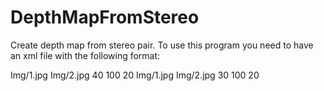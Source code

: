 # DepthMapFromStereo
Create depth map from stereo pair.
To use this program you need to have an xml file with the following format:



<?xml version="1.0" encoding="utf-8"?>
<ArrayOfPair>
  <Pair>
    <Image1>
      <Path>Img/1.jpg</Path>
    </Image1>
    <Image2>
      <Path>Img/2.jpg</Path>
    </Image2>
    <Properties>
      <FocalLength>40</FocalLength>
      <Distance>100</Distance>
      <TemplateSize>20</TemplateSize>
    </Properties>
  </Pair>
  <Pair>
    <Image1>
      <Path>Img/1.jpg</Path>
    </Image1>
    <Image2>
      <Path>Img/2.jpg</Path>
    </Image2>
    <Properties>
      <FocalLength>30</FocalLength>
      <Distance>100</Distance>
      <TemplateSize>20</TemplateSize>
    </Properties>
  </Pair>
</ArrayOfPair>
